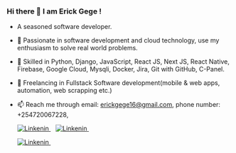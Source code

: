 ### Hi there 👋 I am Erick Gege !
- A seasoned software developer.
- 👀 Passionate in software development and cloud technology, use my enthusiasm to solve real world problems.
- 🌱 Skilled in Python, Django, JavaScript, React JS, Next JS, React Native, Firebase, Google Cloud, Mysqli, Docker, Jira, Git with GitHub, C-Panel.
- 💞️ Freelancing in Fullstack Software development(mobile & web apps, automation, web scrapping etc.) 
- 📫 Reach me through email: erickgege16@gmail.com, phone number: +254720067228,

  <p>
    <a href="https://twitter.com/gegerick">
         <img src="https://img.shields.io/badge/Twitter-0077B5?style=for-the-badge&logo=twitter&logoColor=white" alt="Linkenin">
  </a>&ensp; 
  <a href="https://twitter.com/gegerick">
      <img src="https://img.shields.io/badge/LinkedIn-0077B5?style=for-the-badge&logo=linkedin&logoColor=white" alt="Linkenin">
  </a>&ensp; 
  </p>
   <a href="https://twitter.com/gegerick">
      <img src="https://img.shields.io/badge/Facebook-0077B5?style=for-the-badge&logo=facebook&logoColor=white" alt="Linkenin">
  </a>&ensp; 
  </p>

<!---
erick16-max/erick16-max is a ✨ special ✨ repository because its `README.md` (this file) appears on your GitHub profile.
You can click the Preview link to take a look at your changes.
--->
